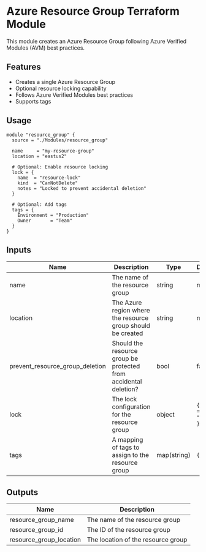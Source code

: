 # Azure Resource Group Terraform Module

This module creates an Azure Resource Group following Azure Verified Modules (AVM) best practices.

## Features

- Creates a single Azure Resource Group
- Optional resource locking capability
- Follows Azure Verified Modules best practices
- Supports tags

## Usage

```hcl
module "resource_group" {
  source = "./Modules/resource_group"

  name     = "my-resource-group"
  location = "eastus2"
  
  # Optional: Enable resource locking
  lock = {
    name  = "resource-lock"
    kind  = "CanNotDelete"
    notes = "Locked to prevent accidental deletion"
  }
  
  # Optional: Add tags
  tags = {
    Environment = "Production"
    Owner       = "Team"
  }
}
```

## Inputs

| Name | Description | Type | Default | Required |
|------|-------------|------|---------|----------|
| name | The name of the resource group | string | n/a | yes |
| location | The Azure region where the resource group should be created | string | n/a | yes |
| prevent_resource_group_deletion | Should the resource group be protected from accidental deletion? | bool | false | no |
| lock | The lock configuration for the resource group | object | `{ kind = "None" }` | no |
| tags | A mapping of tags to assign to the resource group | map(string) | `{}` | no |

## Outputs

| Name | Description |
|------|-------------|
| resource_group_name | The name of the resource group |
| resource_group_id | The ID of the resource group |
| resource_group_location | The location of the resource group |

